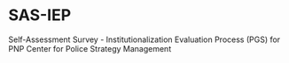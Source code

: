 # SAS-IEP
Self-Assessment Survey - Institutionalization Evaluation Process (PGS)
for PNP Center for Police Strategy Management

